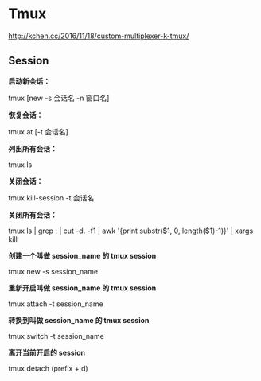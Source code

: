 Tmux
====

http://kchen.cc/2016/11/18/custom-multiplexer-k-tmux/

Session
-------

**启动新会话：**

tmux [new -s 会话名 -n 窗口名]

**恢复会话：**

tmux at [-t 会话名]

**列出所有会话：**

tmux ls

**关闭会话：**

tmux kill-session -t 会话名

**关闭所有会话：**

tmux ls \| grep : \| cut -d. -f1 \| awk '{print substr(\$1, 0, length(\$1)-1)}'
\| xargs kill

**创建一个叫做 session_name 的 tmux session**

tmux new -s session_name

**重新开启叫做 session_name 的 tmux session**

tmux attach -t session_name

**转换到叫做 session_name 的 tmux session**

tmux switch -t session_name

**离开当前开启的 session**

tmux detach (prefix + d)
